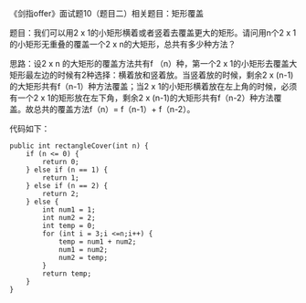 《剑指offer》面试题10（题目二）相关题目：矩形覆盖

题目：我们可以用2 x 1的小矩形横着或者竖着去覆盖更大的矩形。请问用n个2 x 1的小矩形无重叠的覆盖一个2 x n的大矩形，总共有多少种方法？

思路：设2 x n 的大矩形的覆盖方法共有f （n）种，第一个2 x 1的小矩形去覆盖大矩形最左边的时候有2种选择：横着放和竖着放。当竖着放的时候，剩余2 x (n-1)的大矩形共有f（n-1）种方法覆盖；当2 x 1的小矩形横着放在左上角的时候，必须有一个2 x 1的矩形放在左下角，剩余2 x (n-1)的大矩形共有f（n-2）种方法覆盖。故总共的覆盖方法f（n）= f（n-1）+ f（n-2）。

代码如下：
```
public int rectangleCover(int n) {
    if (n <= 0) {
        return 0;
    } else if (n == 1) {
        return 1;
    } else if (n == 2) {
        return 2;
    } else {
        int num1 = 1;
        int num2 = 2;
        int temp = 0;
        for (int i = 3;i <=n;i++) {
            temp = num1 + num2;
            num1 = num2;
            num2 = temp;
        }
        return temp;
    }
}
```
